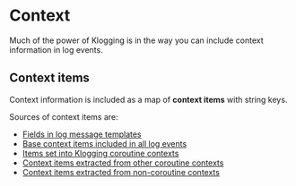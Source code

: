 # Context

Much of the power of Klogging is in the way you can include context information in log events.

## Context items

Context information is included as a map of **context items** with string keys.

Sources of context items are:

- [Fields in log message templates](logging/sending-logs#message-template)
- [Base context items included in all log events](context/base-context)
- [Items set into Klogging coroutine contexts](coroutines/context)
- [Context items extracted from other coroutine contexts](context/other-coroutine-context)
- [Context items extracted from non-coroutine contexts](context/other-context)
